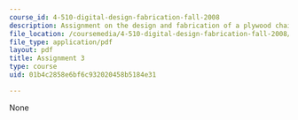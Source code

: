 ```yaml
---
course_id: 4-510-digital-design-fabrication-fall-2008
description: Assignment on the design and fabrication of a plywood chair.
file_location: /coursemedia/4-510-digital-design-fabrication-fall-2008/01b4c2858e6bf6c932020458b5184e31_assn3.pdf
file_type: application/pdf
layout: pdf
title: Assignment 3
type: course
uid: 01b4c2858e6bf6c932020458b5184e31

---
```

None